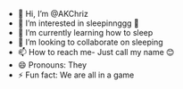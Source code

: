 - 👋 Hi, I’m @AKChriz
- 👀 I’m interested in sleepinnggg 🥲
- 🌱 I’m currently learning how to sleep
- 💞️ I’m looking to collaborate on sleeping 
- 📫 How to reach me- Just call my name 😊
- 😄 Pronouns: They
- ⚡ Fun fact: We are all in a game

<!---
AKChriz/AKChriz is a ✨ special ✨ repository because its `README.md` (this file) appears on your GitHub profile.
You can click the Preview link to take a look at your changes.
--->
